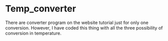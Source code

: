 # Temp_converter
There are converter program on the website tutorial just for only one conversion. However, I have coded this thing with all the three possibility of conversion in temperature.
